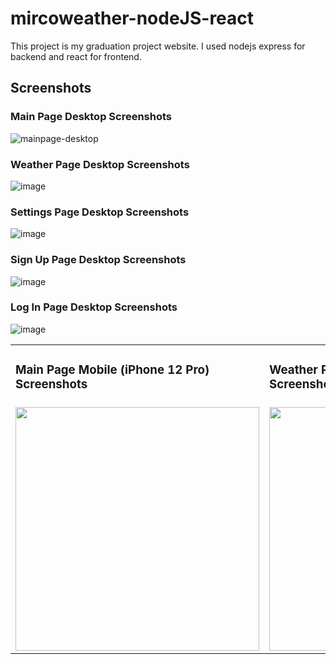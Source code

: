 # mircoweather-nodeJS-react
This project is my graduation project website. I used nodejs express for backend and react for frontend.

## Screenshots

### Main Page Desktop Screenshots
![mainpage-desktop](https://user-images.githubusercontent.com/55981219/174827853-b7af37ec-3ac7-4fd2-b124-29927b76ae4a.png)

### Weather Page Desktop Screenshots
![image](https://user-images.githubusercontent.com/55981219/174828937-edf48d39-1dc9-4fb5-95c2-92e5a877eb1d.png)

### Settings Page Desktop Screenshots
![image](https://user-images.githubusercontent.com/55981219/174829146-1cdcb5ec-ffca-46c4-bfe2-e539c5f757e6.png)

### Sign Up Page Desktop Screenshots
![image](https://user-images.githubusercontent.com/55981219/174829344-dacb22b5-5da2-4225-95c8-d99e0af818df.png)

### Log In Page Desktop Screenshots
![image](https://user-images.githubusercontent.com/55981219/174829816-dfc6a050-494c-4347-b674-0e50c1badf89.png)


<table style="border-collapse:collapse; border:none;">
  <tr>
    <td>
      <h3> Main Page Mobile (iPhone 12 Pro) Screenshots </h3>
    </td>
    <td>
      <h3> Weather Page Mobile (iPhone 12 Pro) Screenshots</h3>
    </td>
  </tr>
  <tr>
    <td>
      <img src="https://user-images.githubusercontent.com/55981219/174830016-62416c0a-5c22-4b93-89da-5f6181c29490.png" width="390px">
    </td>
    <td>
      <img src="https://user-images.githubusercontent.com/55981219/174830214-c4151867-1ffb-421c-a373-2cced1310ccb.png" width="390px">
    </td>
  </tr>
</table>
  
